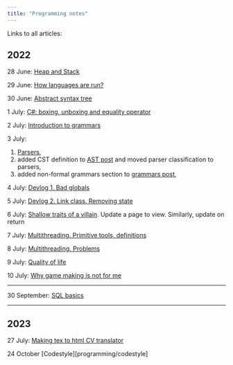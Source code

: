 ```yaml
---
title: "Programming notes"
---
```


Links to all articles:

## 2022

28 June: [Heap and Stack](programming/heap-and-stack)

29 June: [How languages are run?](programming/transpilers-compilers-interpreters)

30 June: [Abstract syntax tree](programming/ast)

1 July: [C#: boxing, unboxing and equality operator](programming/boxing-and-equality-cs)

2 July: [Introduction to grammars](programming/introduction-to-grammars)

3 July:

1. [Parsers](programming/parsers),
2. added CST definition to [AST post](programming/ast) and moved
   parser classification to parsers,
3. added non-formal grammars section to [grammars post](programming/introduction-to-grammars),

4 July: [Devlog 1. Bad globals](programming/devlog1)

5 July: [Devlog 2. Link class. Removing state](programming/devlog2)

6 July: [Shallow traits of a villain](programming/shallow-villain-traits). Update a page to view.
Similarly, update on return

7 July: [Multithreading. Primitive tools, definitions](programming/multithreading1)

8 July: [Multithreading. Problems](programming/multithreading2)

9 July: [Quality of life](programming/quality-of-life)

10 July: [Why game making is not for me](programming/why-gamemaking-is-not-for-me)

---

30 September: [SQL basics](programming/SQL.md)

---

## 2023

27 July: [Making tex to html CV translator](programming/making-tex-to-html-cv-translator)

24 October [Codestyle][programming/codestyle]
